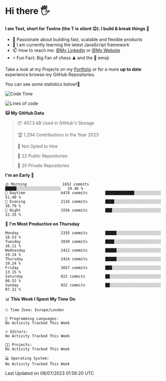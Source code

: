 # Hi there :raised_hand_with_fingers_splayed:
#### I am Tsot, short for Tsotne (the T is silent :wink:). I build & break things :space_invader:
- :telescope: Passionate about building fast, scalable and flexible products
- :seedling: I am currently learning the latest JavaScript framework 
- :mailbox: How to reach me: [@My LinkedIn](https://www.linkedin.com/in/tsotne-gvadzabia/) or [@My Website](https://tsotne.co.uk/contact)
- :zap: Fun Fact: Big Fan of chess ♟ and the 👾 emoji

Take a look at my Projects on my [Portfolio](https://tsotne.co.uk/) or for a more **up to date** experience browse my GitHub Repositories.

You can see some statistics below!:space_invader:
<!--START_SECTION:waka-->
![Code Time](http://img.shields.io/badge/Code%20Time-761%20hrs%202%20mins-blue)

![Lines of code](https://img.shields.io/badge/From%20Hello%20World%20I%27ve%20Written-6.4%20million%20lines%20of%20code-blue)

**🐱 My GitHub Data** 

> 📦 457.3 kB Used in GitHub's Storage 
 > 
> 🏆 1,294 Contributions in the Year 2023
 > 
> 🚫 Not Opted to Hire
 > 
> 📜 22 Public Repositories 
 > 
> 🔑 20 Private Repositories 
 > 
**I'm an Early 🐤** 

```text
🌞 Morning                2452 commits        █████░░░░░░░░░░░░░░░░░░░░   19.46 % 
🌆 Daytime                6478 commits        █████████████░░░░░░░░░░░░   51.40 % 
🌃 Evening                2116 commits        ████░░░░░░░░░░░░░░░░░░░░░   16.79 % 
🌙 Night                  1556 commits        ███░░░░░░░░░░░░░░░░░░░░░░   12.35 % 
```
📅 **I'm Most Productive on Thursday** 

```text
Monday                   2335 commits        █████░░░░░░░░░░░░░░░░░░░░   18.53 % 
Tuesday                  2030 commits        ████░░░░░░░░░░░░░░░░░░░░░   16.11 % 
Wednesday                2412 commits        █████░░░░░░░░░░░░░░░░░░░░   19.14 % 
Thursday                 2424 commits        █████░░░░░░░░░░░░░░░░░░░░   19.24 % 
Friday                   1657 commits        ███░░░░░░░░░░░░░░░░░░░░░░   13.15 % 
Saturday                 822 commits         ██░░░░░░░░░░░░░░░░░░░░░░░   06.52 % 
Sunday                   922 commits         ██░░░░░░░░░░░░░░░░░░░░░░░   07.32 % 
```


📊 **This Week I Spent My Time On** 

```text
🕑︎ Time Zone: Europe/London

💬 Programming Languages: 
No Activity Tracked This Week

🔥 Editors: 
No Activity Tracked This Week

🐱‍💻 Projects: 
No Activity Tracked This Week

💻 Operating System: 
No Activity Tracked This Week
```


 Last Updated on 08/07/2023 01:56:20 UTC
<!--END_SECTION:waka-->
